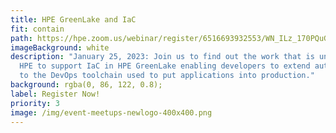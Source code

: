 ```yaml
---
title: HPE GreenLake and IaC
fit: contain
path: https://hpe.zoom.us/webinar/register/6516693932553/WN_ILz_170PQuGrUdK3i79cqQ
imageBackground: white
description: "January 25, 2023: Join us to find out the work that is underway at
  HPE to support IaC in HPE GreenLake enabling developers to extend automation
  to the DevOps toolchain used to put applications into production."
background: rgba(0, 86, 122, 0.8);
label: Register Now!
priority: 3
image: /img/event-meetups-newlogo-400x400.png
---
```

